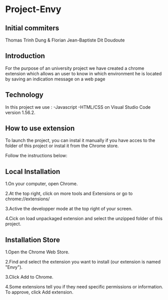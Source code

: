 # Project-Envy

## Initial commiters

Thomas Trinh Dung & Florian Jean-Baptiste Dit Doudoute

## Introduction

For the purpose of an university project we have created a chrome extension which allows an user to know in which environment he is located by saving an indication message on a web page

## Technology

In this project we use :
-Javascript
-HTML/CSS
on Visual Studio Code version 1.56.2.


## How to use extension

To launch the project, you can instal it manually if you have acces to the folder of this project or instal it from the Chrome store.

Follow the instructions below:

## Local Installation

1.On your computer, open Chrome.

2.At the top right, click on more tools and Extensions or go to chrome://extensions/

3.Active the developper mode at the top right of your screen.

4.Cick on load unpackaged extension and select the unzipped folder of this project.

## Installation Store

1.Open the Chrome Web Store.

2.Find and select the extension you want to install (our extension is named "Envy").

3.Click Add to Chrome.

4.Some extensions tell you if they need specific permissions or information. To approve, click Add extension.

